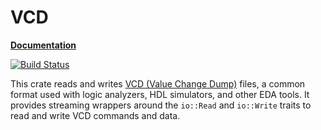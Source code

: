 # VCD

**[Documentation](https://docs.rs/vcd)**

[![Build Status](https://travis-ci.org/kevinmehall/rust-vcd.svg?branch=master)](https://travis-ci.org/kevinmehall/rust-vcd)

This crate reads and writes [VCD (Value Change Dump)][wp] files, a common format used with logic analyzers, HDL simulators, and other EDA tools. It provides streaming wrappers around the `io::Read` and `io::Write` traits to read and write VCD commands and data.

[wp]: https://en.wikipedia.org/wiki/Value_change_dump
